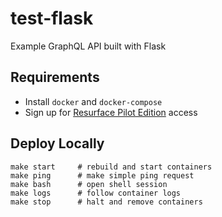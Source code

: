 # test-flask
Example GraphQL API built with Flask

## Requirements

* Install `docker` and `docker-compose`
* Sign up for [Resurface Pilot Edition](https://resurface.io/pilot-edition) access

## Deploy Locally

```
make start     # rebuild and start containers
make ping      # make simple ping request
make bash      # open shell session
make logs      # follow container logs
make stop      # halt and remove containers
```
